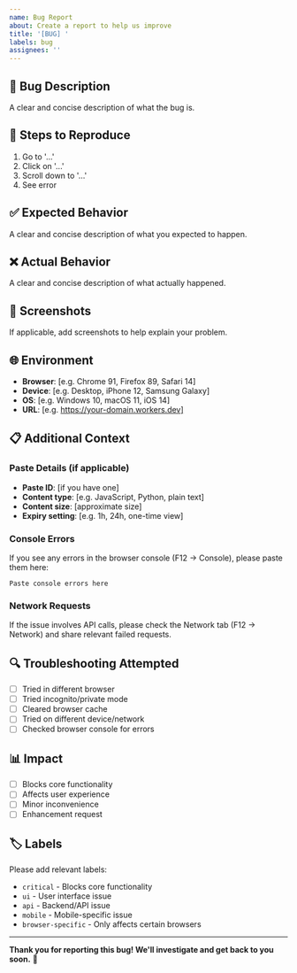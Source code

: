 ```yaml
---
name: Bug Report
about: Create a report to help us improve
title: '[BUG] '
labels: bug
assignees: ''
---
```


## 🐛 Bug Description

A clear and concise description of what the bug is.

## 🔄 Steps to Reproduce

1. Go to '...'
2. Click on '...'
3. Scroll down to '...'
4. See error

## ✅ Expected Behavior

A clear and concise description of what you expected to happen.

## ❌ Actual Behavior

A clear and concise description of what actually happened.

## 📸 Screenshots

If applicable, add screenshots to help explain your problem.

## 🌐 Environment

- **Browser**: [e.g. Chrome 91, Firefox 89, Safari 14]
- **Device**: [e.g. Desktop, iPhone 12, Samsung Galaxy]
- **OS**: [e.g. Windows 10, macOS 11, iOS 14]
- **URL**: [e.g. https://your-domain.workers.dev]

## 📋 Additional Context

### Paste Details (if applicable)
- **Paste ID**: [if you have one]
- **Content type**: [e.g. JavaScript, Python, plain text]
- **Content size**: [approximate size]
- **Expiry setting**: [e.g. 1h, 24h, one-time view]

### Console Errors
If you see any errors in the browser console (F12 → Console), please paste them here:

```
Paste console errors here
```

### Network Requests
If the issue involves API calls, please check the Network tab (F12 → Network) and share relevant failed requests.

## 🔍 Troubleshooting Attempted

- [ ] Tried in different browser
- [ ] Tried incognito/private mode
- [ ] Cleared browser cache
- [ ] Tried on different device/network
- [ ] Checked browser console for errors

## 📊 Impact

- [ ] Blocks core functionality
- [ ] Affects user experience
- [ ] Minor inconvenience
- [ ] Enhancement request

## 🏷️ Labels

Please add relevant labels:
- `critical` - Blocks core functionality
- `ui` - User interface issue
- `api` - Backend/API issue
- `mobile` - Mobile-specific issue
- `browser-specific` - Only affects certain browsers

---

**Thank you for reporting this bug! We'll investigate and get back to you soon.** 🚀 
